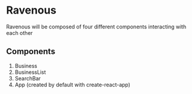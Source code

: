 # Ravenous

Ravenous will be composed of four different components interacting with each other

## Components
  1. Business
  2. BusinessList
  3. SearchBar
  4. App (created by default with create-react-app)
